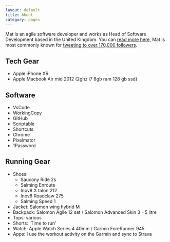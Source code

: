 ```yaml
---
layout: default
title: About
category: pages
---
```


 Mat is an agile software developer and works as Head of Software Development based in the United Kingdom. You can [read more here](https://github.com/MatBenfield), Mat is most commonly known for [tweeting to over 170,000 followers](https://twitter.com/tocfcws).

## Tech Gear

- Apple iPhone XR
- Apple Macbook Air mid 2012 (2ghz i7 8gb ram 128 gb ssd)

## Software

- VsCode
- WorkingCopy
- GitHub
- Scriptable
- Shortcuts
- Chrome
- Pixelmator
- 1Password

## Running Gear

- Shoes:
  - Saucony Ride 2s
  - Salming Enroute
  - Inov8 X talon 212
  - Inov8 Roadclaw 275
  - Salming Speed 1
- Jacket: Salomon wing hybrid M
- Backpack: Salomon Agile 12 set / Salomon Advanced Skin 3 - 5 litre
- Tops: various
- Shorts: 'Time to run'
- Watch: Apple Watch Series 4 40mm / Garmin ForeRunner 945
- Apps: I use the workout activity on the Garmin and sync to Strava
